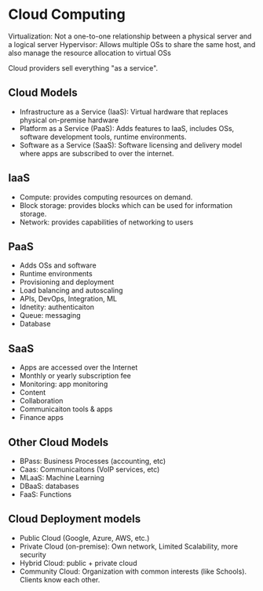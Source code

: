 # Cloud Computing
Virtualization: Not a one-to-one relationship between a physical server and a logical server
Hypervisor: Allows multiple OSs to share the same host, and also manage the resource allocation to virtual OSs

Cloud providers sell everything "as a service".
## Cloud Models
- Infrastructure as a Service (IaaS): Virtual hardware that replaces physical on-premise hardware
- Platform as a Service (PaaS): Adds features to IaaS, includes OSs, software development tools, runtime environments.
- Software as a Service (SaaS): Software licensing and delivery model where apps are subscribed to over the internet.

## IaaS
- Compute: provides computing resources on demand.
- Block storage: provides blocks which can be used for information storage.
- Network: provides capabilities of networking to users

## PaaS
- Adds OSs and software
- Runtime environments
- Provisioning and deployment
- Load balancing and autoscaling
- APIs, DevOps, Integration, ML
- Idnetity: authenticaiton
- Queue: messaging
- Database

## SaaS
- Apps are accessed over the Internet
- Monthly or yearly subscription fee
- Monitoring: app monitoring
- Content
- Collaboration
- Communicaiton tools & apps
- Finance apps

## Other Cloud Models
- BPass: Business Processes (accounting, etc)
- Caas: Communicaitons (VoIP services, etc)
- MLaaS: Machine Learning
- DBaaS: databases
- FaaS: Functions

## Cloud Deployment models
- Public Cloud (Google, Azure, AWS, etc.)
- Private Cloud (on-premise): Own network, Limited Scalability, more security
- Hybrid Cloud: public + private cloud
- Community Cloud: Organization with common interests (like Schools). Clients know each other.


